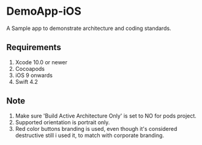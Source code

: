 # DemoApp-iOS
A Sample app to demonstrate architecture and coding standards. 

## Requirements
1. Xcode 10.0 or newer
2. Cocoapods
3. iOS 9 onwards
4. Swift 4.2

## Note
1. Make sure 'Build  Active Architecture Only' is set  to NO for pods project.
2. Supported orientation is portrait only.
3. Red color buttons branding is used, even though it's considered destructive still i used it, to match with corporate branding.




